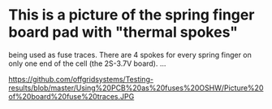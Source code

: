 This is a picture of the spring finger board pad with "thermal spokes"
======================================================================= 

being used as fuse traces. There are 4 spokes for every spring finger on only one end of the cell (the 2S-3.7V board). ...

https://github.com/offgridsystems/Testing-results/blob/master/Using%20PCB%20as%20fuses%20OSHW/Picture%20of%20board%20fuse%20traces.JPG


